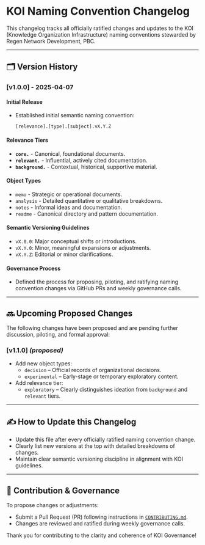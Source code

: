 # KOI Naming Convention Changelog

This changelog tracks all officially ratified changes and updates to the KOI (Knowledge Organization Infrastructure) naming conventions stewarded by Regen Network Development, PBC.

---

## 🗂️ Version History

### [v1.0.0] - 2025-04-07

#### Initial Release
- Established initial semantic naming convention:
  ```
  [relevance].[type].[subject].vX.Y.Z
  ```

#### Relevance Tiers
- **`core.`** - Canonical, foundational documents.
- **`relevant.`** - Influential, actively cited documentation.
- **`background.`** - Contextual, historical, supportive material.

#### Object Types
- `memo` - Strategic or operational documents.
- `analysis` - Detailed quantitative or qualitative breakdowns.
- `notes` - Informal ideas and documentation.
- `readme` - Canonical directory and pattern documentation.

#### Semantic Versioning Guidelines
- `vX.0.0`: Major conceptual shifts or introductions.
- `vX.Y.0`: Minor, meaningful expansions or adjustments.
- `vX.Y.Z`: Editorial or minor clarifications.

#### Governance Process
- Defined the process for proposing, piloting, and ratifying naming convention changes via GitHub PRs and weekly governance calls.

---

## 🔜 Upcoming Proposed Changes

The following changes have been proposed and are pending further discussion, piloting, and formal approval:

### [v1.1.0] *(proposed)*
- Add new object types:
  - `decision` – Official records of organizational decisions.
  - `experimental` – Early-stage or temporary exploratory content.
- Add relevance tier:
  - `exploratory` – Clearly distinguishes ideation from `background` and `relevant` tiers.

---

## ✍️ How to Update this Changelog

- Update this file after every officially ratified naming convention change.
- Clearly list new versions at the top with detailed breakdowns of changes.
- Maintain clear semantic versioning discipline in alignment with KOI guidelines.

---

## 🤝 Contribution & Governance

To propose changes or adjustments:
- Submit a Pull Request (PR) following instructions in [`CONTRIBUTING.md`](./CONTRIBUTING.md).
- Changes are reviewed and ratified during weekly governance calls.

Thank you for contributing to the clarity and coherence of KOI Governance!

